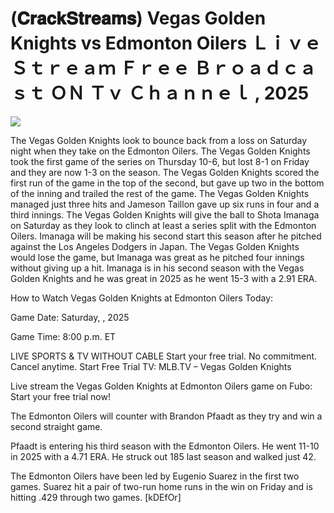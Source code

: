 # (𝐂𝐫𝐚𝐜𝐤𝐒𝐭𝐫𝐞𝐚𝐦𝐬) Vegas Golden Knights vs Edmonton Oilers Ｌｉｖｅ Ｓｔｒｅａｍ Ｆｒｅｅ Ｂｒｏａｄｃａｓｔ ＯＮ Ｔｖ Ｃｈａｎｎｅｌ , 2025  
  
  
[![](https://i.imgur.com/qSNzIqt.png)](https://movie.rssnews.media/JLkWpkJ.php)  
  
The Vegas Golden Knights look to bounce back from a loss on Saturday night when they take on the Edmonton Oilers. The Vegas Golden Knights took the first game of the series on Thursday 10-6, but lost 8-1 on Friday and they are now 1-3 on the season. The Vegas Golden Knights scored the first run of the game in the top of the second, but gave up two in the bottom of the inning and trailed the rest of the game. The Vegas Golden Knights managed just three hits and Jameson Taillon gave up six runs in four and a third innings. The Vegas Golden Knights will give the ball to Shota Imanaga on Saturday as they look to clinch at least a series split with the Edmonton Oilers. Imanaga will be making his second start this season after he pitched against the Los Angeles Dodgers in Japan. The Vegas Golden Knights would lose the game, but Imanaga was great as he pitched four innings without giving up a hit. Imanaga is in his second season with the Vegas Golden Knights and he was great in 2025 as he went 15-3 with a 2.91 ERA.

How to Watch Vegas Golden Knights at Edmonton Oilers Today:

Game Date: Saturday, , 2025

Game Time: 8:00 p.m. ET

LIVE SPORTS & TV WITHOUT CABLE
Start your free trial. No commitment. Cancel anytime.
Start Free Trial
TV: MLB.TV – Vegas Golden Knights

Live stream the Vegas Golden Knights at Edmonton Oilers game on Fubo: Start your free trial now!

The Edmonton Oilers will counter with Brandon Pfaadt as they try and win a second straight game.

Pfaadt is entering his third season with the Edmonton Oilers. He went 11-10 in 2025 with a 4.71 ERA. He struck out 185 last season and walked just 42.

The Edmonton Oilers have been led by Eugenio Suarez in the first two games. Suarez hit a pair of two-run home runs in the win on Friday and is hitting .429 through two games. [kDEfOr]